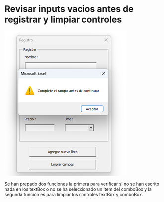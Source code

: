 # Revisar inputs vacios antes de registrar y limpiar controles

![Revisar campos vacios](./img/Captura%20de%20pantalla%202024-07-13%20131817.png)

Se han prepado dos funciones la primera para verificar si no se han escrito nada en los textBox o no se ha seleccionado un item del comboBox y la segunda función es para limpiar los controles textBox y comboBox.

